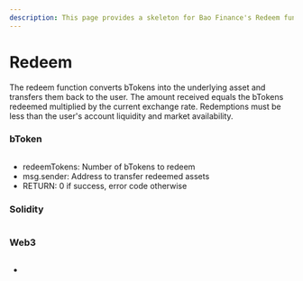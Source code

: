 ```yaml
---
description: This page provides a skeleton for Bao Finance's Redeem function. WIP
---
```


# Redeem

The redeem function converts bTokens into the underlying asset and transfers them back to the user. The amount received equals the bTokens redeemed multiplied by the current exchange rate. Redemptions must be less than the user's account liquidity and market availability.

### bToken

```
```

* redeemTokens: Number of bTokens to redeem
* msg.sender: Address to transfer redeemed assets
* RETURN: 0 if success, error code otherwise

### Solidity

```
```

### Web3

```
```

*
